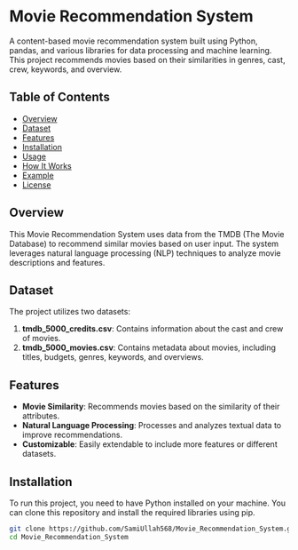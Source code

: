 # Movie Recommendation System

A content-based movie recommendation system built using Python, pandas, and various libraries for data processing and machine learning. This project recommends movies based on their similarities in genres, cast, crew, keywords, and overview.

## Table of Contents

- [Overview](#overview)
- [Dataset](#dataset)
- [Features](#features)
- [Installation](#installation)
- [Usage](#usage)
- [How It Works](#how-it-works)
- [Example](#example)
- [License](#license)

## Overview

This Movie Recommendation System uses data from the TMDB (The Movie Database) to recommend similar movies based on user input. The system leverages natural language processing (NLP) techniques to analyze movie descriptions and features.

## Dataset

The project utilizes two datasets:

1. **tmdb_5000_credits.csv**: Contains information about the cast and crew of movies.
2. **tmdb_5000_movies.csv**: Contains metadata about movies, including titles, budgets, genres, keywords, and overviews.

## Features

- **Movie Similarity**: Recommends movies based on the similarity of their attributes.
- **Natural Language Processing**: Processes and analyzes textual data to improve recommendations.
- **Customizable**: Easily extendable to include more features or different datasets.

## Installation

To run this project, you need to have Python installed on your machine. You can clone this repository and install the required libraries using pip.

```bash
git clone https://github.com/SamiUllah568/Movie_Recommendation_System.git
cd Movie_Recommendation_System

